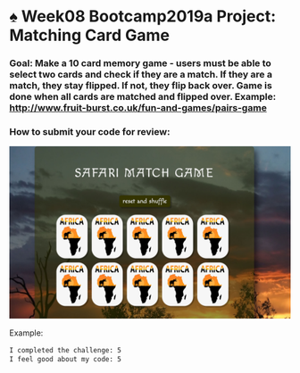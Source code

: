 # ♠️ Week08 Bootcamp2019a Project: Matching Card Game

### Goal: Make a 10 card memory game - users must be able to select two cards and check if they are a match. If they are a match, they stay flipped. If not, they flip back over. Game is done when all cards are matched and flipped over. Example: http://www.fruit-burst.co.uk/fun-and-games/pairs-game 

### How to submit your code for review:



<img src= "img/screenshot.jpg">

Example:
```
I completed the challenge: 5
I feel good about my code: 5


